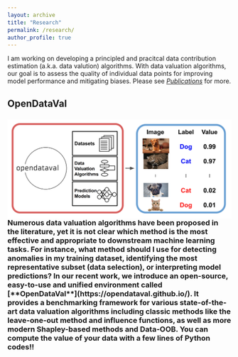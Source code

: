 ```yaml
---
layout: archive
title: "Research"
permalink: /research/
author_profile: true
---
```


I am working on developing a principled and pracitcal data contribution estimation (a.k.a. data valution) algorithms. With data valuation algorithms, our goal is to assess the quality of individual data points for improving model performance and mitigating biases. Please see [*Publications*](/publications) for more.

## OpenDataVal


<h3><img align="left" src="/images/odv_illustration.png" width="600"> Numerous data valuation algorithms have been proposed in the literature, yet it is not clear which method is the most effective and appropriate to downstream machine learning tasks. For instance, what method should I use for detecting anomalies in my training dataset, identifying the most representative subset (data selection), or interpreting model predictions? In our recent work, we introduce an open-source, easy-to-use and unified environment called [**OpenDataVal**](https://opendataval.github.io/). It provides a benchmarking framework for various state-of-the-art data valuation algorithms including classic methods like the leave-one-out method and influence functions, as well as more modern Shapley-based methods and Data-OOB. You can compute the value of your data with a few lines of Python codes!!</p3>

